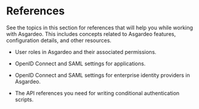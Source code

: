 # References

See the topics in this section for references that will help you while working with Asgardeo. This includes concepts related to Asgardeo features, configuration details, and other resources.

- <a :href="$withBase('/references/user-management/user-roles/')">User roles in Asgardeo</a> and their associated permissions.

- <a :href="$withBase('/references/app-settings/')">OpenID Connect and SAML settings</a> for applications.

- <a :href="$withBase('/references/idp-settings/')">OpenID Connect and SAML settings</a> for enterprise identity providers in Asgardeo.

- The <a :href="$withBase('/references/conditional-auth/api-reference/')">API references</a> you need for writing conditional authentication scripts.